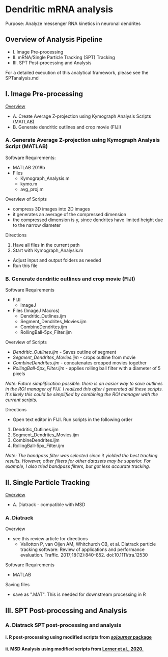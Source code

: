 # Dendritic mRNA analysis
Purpose: Analyze messenger RNA kinetics in neuronal dendrites

## Overview of Analysis Pipeline
* I. Image Pre-processing
* II. mRNA/Single Particle Tracking (SPT) Tracking
* III. SPT Post-processing and Analysis

For a detailed execution of this analytical framework, please see the SPTanalysis.md

## I. Image Pre-processing
<ins>Overview</ins>
* A. Create Average Z-projection using Kymograph Analysis Scripts (MATLAB)
* B. Generate dendritic outlines and crop movie (FIJI)

### A. Generate Average Z-projection using Kymograph Analysis Script (MATLAB)
Software Requirements:
* MATLAB 2018b
* Files
  - Kymograph_Analysis.m
  - kymo.m
  - avg_proj.m

Overview of Scripts
* compress 3D images into 2D images
* it generates an average of the compressed dimension
* the compressed dimension is y, since dendrites have limited height due to the narrow diameter

Directions
1. Have all files in the current path
2. Start with Kymograph_Analysis.m
  * Adjust input and output folders as needed
  * Run this file

### B. Generate dendritic outlines and crop movie (FIJI)
Software Requirements
* FIJI
  * ImageJ
* Files (ImageJ Macros)
  * Dendritic_Outlines.ijm
  * Segment_Dendrites_Movies.ijm
  * CombineDendrites.ijm
  * RollingBall-5px_Filter.ijm

Overview of Scripts
* *Dendritic_Outlines.ijm* - Saves outline of segment
* *Segment_Dendrites_Movies.ijm* - crops outline from movie
* *CombineDendrites.ijm* - concatenates cropped movies together
* *RollingBall-5px_Filter.ijm* - applies rolling ball filter with a diameter of 5 pixels

*Note: Future simplification possible.
there is an easier way to save outlines in the ROI manager of FIJI.
I realized this after I generated all these scripts.
It's likely this could be simplified by combining the ROI manager with the current scripts.*

Directions
* Open text editor in FIJI. Run scripts in the following order
1. Dendritic_Outlines.ijm
2. Segment_Dendrites_Movies.ijm
3. CombineDendrites.ijm
4. RollingBall-5px_Filter.ijm

*Note: The bandpass filter was selected since it yielded the best tracking results.
However, other filters for other datasets may be superior. For example, I also tried
bandpass filters, but got less accurate tracking.*

## II. Single Particle Tracking
<ins>Overview</ins>
* A. Diatrack - compatible with MSD

### A. Diatrack
Overview
* see this review article for directions
  * Vallotton P, van Oijen AM, Whitchurch CB, et al. Diatrack particle tracking software: Review of applications and performance evaluation. Traffic. 2017;18(12):840-852. doi:10.1111/tra.12530

Software Requirements
* MATLAB

Saving files
* save as ".MAT". This is needed for downstream processing in R


## III. SPT Post-processing and Analysis
### A. Diatrack SPT post-processing and analysis
#### i. R post-processing using modified scripts from [*sojourner* package ](https://github.com/sheng-liu/sojourner)
#### ii. MSD Analysis using modified scripts from [Lerner et al., 2020.](https://data.mendeley.com/datasets/hxnhtttxpk/1)

